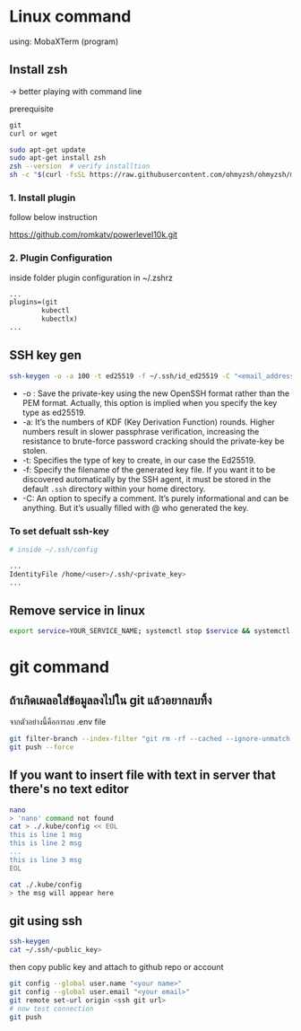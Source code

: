 # Linux command

using: MobaXTerm (program)

## Install zsh 

-> better playing with command line

prerequisite

```txt
git
curl or wget
```

```bash
sudo apt-get update
sudo apt-get install zsh
zsh --version  # verify installtion
sh -c "$(curl -fsSL https://raw.githubusercontent.com/ohmyzsh/ohmyzsh/master/tools/install.sh)"
```

### 1. Install plugin

follow below instruction

https://github.com/romkatv/powerlevel10k.git

### 2. Plugin Configuration

inside folder plugin configuration in ~/.zshrz

```txt
...
plugins=(git
        kubectl
        kubectlx)
...
```

## SSH key gen

```bash
ssh-keygen -o -a 100 -t ed25519 -f ~/.ssh/id_ed25519 -C "<email_address>"
```

- -o : Save the private-key using the new OpenSSH format rather than the PEM format. Actually, this option is implied when you specify the key type as ed25519.
- -a: It’s the numbers of KDF (Key Derivation Function) rounds. Higher numbers result in slower passphrase verification, increasing the resistance to brute-force password cracking should the private-key be stolen.
- -t: Specifies the type of key to create, in our case the Ed25519.
- -f: Specify the filename of the generated key file. If you want it to be discovered automatically by the SSH agent, it must be stored in the default `.ssh` directory within your home directory.
- -C: An option to specify a comment. It’s purely informational and can be anything. But it’s usually filled with <login>@<hostname> who generated the key.

### To set defualt ssh-key

```bash
# inside ~/.ssh/config

...
IdentityFile /home/<user>/.ssh/<private_key>
...
```

## Remove service in linux

```bash
export service=YOUR_SERVICE_NAME; systemctl stop $service && systemctl disable $service && rm /etc/systemd/system/$service && rm /usr/lib/systemd/system/[servicename] && systemctl daemon-reload && systemctl reset-failed
```

# git command 

## ถ้าเกิดเผลอใส่ข้อมูลลงไปใน git แล้วอยากลบทิ้ง

จากตัวอย่างนี้คือการลบ .env file

```bash
git filter-branch --index-filter "git rm -rf --cached --ignore-unmatch .env" HEAD
git push --force
```

## If you want to insert file with text in server that there's no text editor

```bash
nano
> 'nano' command not found
cat > ./.kube/config << EOL
this is line 1 msg
this is line 2 msg
...
this is line 3 msg
EOL

cat ./.kube/config
> the msg will appear here 
```

## git using ssh

```bash
ssh-keygen
cat ~/.ssh/<public_key>
```

then copy public key and attach to github repo or account

```bash
git config --global user.name "<your name>"
git config --global user.email "<your email>"
git remote set-url origin <ssh git url>
# now test connection
git push
```
